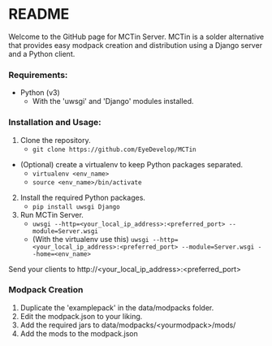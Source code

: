 # README

Welcome to the GitHub page for MCTin Server. MCTin is a solder alternative that provides easy modpack creation and distribution using a Django server and a Python client.

### Requirements:
* Python (v3)
    * With the 'uwsgi' and 'Django' modules installed.


### Installation and Usage:
1. Clone the repository.
    - `git clone https://github.com/EyeDevelop/MCTin`

* (Optional) create a virtualenv to keep Python packages separated.
    - `virtualenv <env_name>`
    - `source <env_name>/bin/activate`

2. Install the required Python packages.
    - `pip install uwsgi Django`
2. Run MCTin Server.
    - `uwsgi --http=<your_local_ip_address>:<preferred_port> --module=Server.wsgi`
    - (With the virtualenv use this) `uwsgi --http=<your_local_ip_address>:<preferred_port> --module=Server.wsgi --home=<env_name>`
    
Send your clients to http://\<your_local_ip_address\>:\<preferred_port\>


### Modpack Creation
1. Duplicate the 'examplepack' in the data/modpacks folder.
1. Edit the modpack.json to your liking.
1. Add the required jars to data/modpacks/\<yourmodpack\>/mods/
1. Add the mods to the modpack.json
